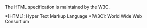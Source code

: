 The HTML specification is maintained by the W3C.

*[HTML]: Hyper Text Markup Language
*[W3C]: World Wide Web Consortium